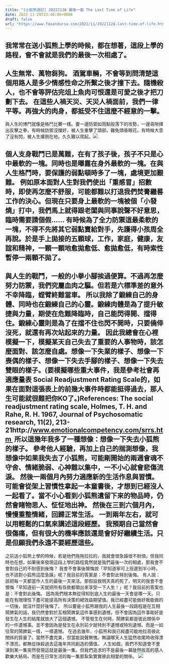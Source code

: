 ```yaml
---
title: "[小狐熊週記] 20221128 最後一面 The Last Time of Life"
date: 2022-11-28T23:48:00+0800
draft: false
url: "https://www.foxandursa.com/2022/11/20221128-last-time-of-life.html"
---
```


我常常在送小狐熊上學的時候，都在想著，這段上學的路程，會不會就是我們的最後一次相處了。
--
人生無常、萬物芻狗。
酒駕車輛，不會等到問清楚這個用路人是多少情感性命之所繫之後才撞下去。隨機殺人，也不會等評估完俎上魚肉可恨還是可愛之後才把刀劃下去。
在這些人禍天災、天災人禍面前，我們一律平等。再強大的肉身，都抵受不住這麼不經意的一擊。
--
與人生的博鬥就像是格鬥比賽一樣。要一邊防禦如雨點般落下的攻勢，一邊尋隙揮出反擊之拳。有時候防禦沒擋好，被人生重擊了頭部，難免頭昏眼花。有時候大意了沒有閃，被人生撂倒在地，久久難以爬起。![]($https://blogger.googleusercontent.com/img/a/AVvXsEgkW1fEbpthvHyH-wFltyme-uSe-OFzgjLhW852MNeNGpCh_d90ETbKurunoFK3KFCCGraXP6qV9EaOHBUFaq86iq2K98aUlzgcw3o9sNUeQp1FCKGIIskuQpvMtiVgbt_Nn1vwLr9gNGACUgl4pR8yIzKGfnRxnGrnYIq2OrWA0MarHs_aq4MilO6R)

個人支身戰鬥已是萬難，在有了孩子後，孩子不只是心中最軟的一塊。同時也是曝露在身外最軟的一塊。在與人生格鬥時，要保護的弱點頓時多了一塊，處境更加艱難。
例如原本面對人生對我們使出「重感冒」招數時，即使再怎麼不舒服，可能都難以打退我們焚膏繼晷工作的決心。但現在只要身上最軟的一塊被個「小發燒」打中，我們馬上就得跟老闆與同事說聲不好意思，臨時需要請個假……
有時候為了全力防禦這最柔軟的一塊，不得不先將其它弱點賣給對手，先護得小孩周全再說。於是手上拋接的五顆球，工作，家庭，健康，友誼和精神，一顆一顆地愈拋愈低、愈拋愈低，有時索性暫停一兩顆不拋了。
--
與人生的戰鬥，一般的小拳小腳挨過便算。不過再怎麼努力防禦，我們究屬血肉之驅。但若是六標準差的意外不幸降臨，螳臂終難當車。
所以我除了鍛練自己的身體、同時也在鍛練自己的心靈。鍛練肉體是為了提升敏捷與力量，期使在危難降臨時，自己能閃得開、擋得住。鍛練心靈則是為了在擋不住也閃不開時，只要僥倖沒死，就還有再次站起來的力量。
因此我總會在心裡模擬一下，模擬某天自己失去了重要的人事物時，該怎麼面對、該怎麼自處。想像一下失業的樣子、想像一下喪偶的樣子、想像一下失去手腳的樣子、想像一下失去雙眼的樣子。(要模擬哪些重大事件，我是參考社會再適應量表 Social Readjustment Rating Scale的，如果在面對這張表上的前幾大事件時都能挺得過去，那人生可能就很難把你KO了。)References: The social readjustment rating scale, Holmes, T. H. and Rahe, R. H. 1967, Journal of Psychosomatic research, 11(2), 213-21http://www.emotionalcompetency.com/srrs.htm 
所以這幾年我多了一種想像：想像一下失去小狐熊的樣子。
參考他人經驗，再加上自己的揣測想像，我想像中如果我失去了小狐熊，可能剛開始的兩週會魂不守舍、情緒脆弱、心神難以集中，一不小心就會悲傷流淚。
然後一兩個月內努力適應新的生活作息與習慣。可能會從架上習慣性拿起一本童書後，才想到已經沒人一起看了。當不小心看到小狐熊遺留下來的物品時，仍然會睹物思人、怔怔地出神。
然後在三到六個月內，慢慢重整情緒，回歸正常生活。
一到兩年左右，就可以用輕鬆的口氣來講述這段經歷。
我預期自己當然會很傷痛，但有很大的機率應該還是會好好繼續生活。只是但願我們永遠不要經歷這些。
--
之前送小狐熊上學的時候，若是他們拖拖拉拉的，我就會很急躁很不耐煩。但我同時也在想，如果後來發現這段上學的路程竟然就是我們最後一次的相處，那我會不會對自己的不耐感到後悔？
我會不會事後懊悔說「早知道寧可上班遲到半小時，也不該對小狐熊這麼急躁」呢？我目前的答案是：不會對此特別後悔。
有人說：該把每一天都當作人生的最後一天來活。那假設我明天真的死了，明天的我會不會懊悔「早知道前一天就把所有存款都領出來享受一下人生！」呢？我目前的答案也是：不會對此後悔。
因為我們根本無從得知到底人生的最後一天會是哪一天。只能在有限理性下盡可能提高所有決策的總效益期望值。我已經盡可能做好我能做的一切後，就沒什麼好後悔了。
所以要是小狐熊跟我的人生最後一段路程是在互相鬧脾氣的話，我仍然會對於互相鬧脾氣這件事感到遺憾，但不會因為這件事剛好是發生在人生的結尾就放大了這個遺憾。
不管發生在何時，鬧脾氣都是彼此關係中的一件遺憾事。並不會因為是發生在永別前夕就特別不遺憾或特別遺憾。而是一如往常的鬧脾氣一樣，一樣遺憾。
在過去幾年，小狐熊和我已經盡可能地拉高彼此關係的質量了。當然不盡完美，但當能說聲無愧。無論哪天人生猛然收尾時收得漂不漂亮，都無從抹殺過去這幾年共同創造的價值。
人生如戲，我們不知道會不會演到某一集突然發現這就是最後一集。但我們追求的不是最後一幕陡然拔高的感人歡樂大結局，而是在日常生活的每一集那紮紮實實彼此相愛的關係。
![]($https://blogger.googleusercontent.com/img/a/AVvXsEiU1_Kvak2LAWvsejVgc-MU_aRYh2Z1pllMzhzBnoEc3FrXlnQ_35nCgS4OA46Qw31Vu7ZyppalexFMPxl9EuZAc-slrpjH9GN1-EpZx9qFgH5sYoML9mVvsGZQnbWeLdSd1CZPFMX2btnxvy9NU7z3E9sd8F2M4y2tvsAn916UNqAraLb2qQVcn2r6=w400-h228)


